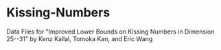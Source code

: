 # Kissing-Numbers
Data Files for "Improved Lower Bounds on Kissing Numbers in Dimension 25--31" by Kenz Kallal, Tomoka Kan, and Eric Wang
